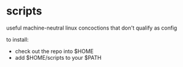 scripts
=======

useful machine-neutral linux concoctions that don't qualify as config

to install:
* check out the repo into $HOME
* add $HOME/scripts to your $PATH


